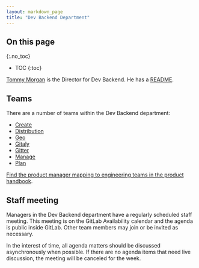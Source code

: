 ```yaml
---
layout: markdown_page
title: "Dev Backend Department"
---
```


## On this page
{:.no_toc}

- TOC
{:toc}

[Tommy Morgan](https://gitlab.com/tommy.morgan) is the Director for Dev Backend.
He has a [README](https://github.com/daijapan/test/tree/master/engineering/dev-backend/director/index.html.md).

## Teams

There are a number of teams within the Dev Backend department:

* [Create](https://github.com/daijapan/test/tree/master/engineering/dev-backend/create/index.html.md)
* [Distribution](https://github.com/daijapan/test/tree/master/engineering/dev-backend/distribution/index.html.md)
* [Geo](https://github.com/daijapan/test/tree/master/engineering/dev-backend/geo/index.html.md)
* [Gitaly](https://github.com/daijapan/test/tree/master/engineering/dev-backend/gitaly/index.html.md)
* [Gitter](https://github.com/daijapan/test/tree/master/engineering/dev-backend/gitter/index.html.md)
* [Manage](https://github.com/daijapan/test/tree/master/engineering/dev-backend/manage/index.html.md)
* [Plan](https://github.com/daijapan/test/tree/master/engineering/dev-backend/plan/index.html.md)

[Find the product manager mapping to engineering teams in the product handbook](https://github.com/daijapan/test/tree/master/product/index.html.md).

## Staff meeting

Managers in the Dev Backend department have a regularly scheduled staff meeting.
This meeting is on the GitLab Availability calendar and the agenda is public
inside GitLab. Other team members may join or be invited as necessary.

In the interest of time, all agenda matters should be discussed asynchronously
when possible. If there are no agenda items that need live discussion, the
meeting will be canceled for the week.
